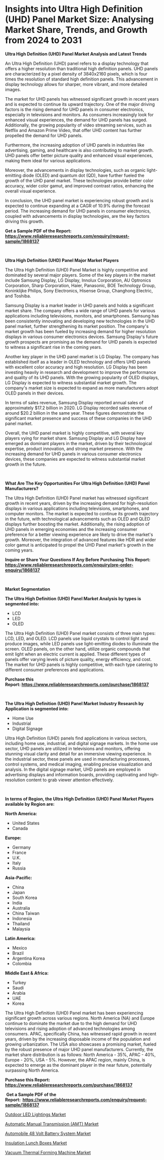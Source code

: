 <p><h1>Insights into Ultra High Definition (UHD) Panel Market Size: Analysing Market Share, Trends, and Growth from 2024 to 2031</h1></p><p><strong>Ultra High Definition (UHD) Panel Market Analysis and Latest Trends</strong></p>
<p><p>An Ultra High Definition (UHD) panel refers to a display technology that offers a higher resolution than traditional high definition panels. UHD panels are characterized by a pixel density of 3840x2160 pixels, which is four times the resolution of standard high definition panels. This advancement in display technology allows for sharper, more vibrant, and more detailed images.</p><p>The market for UHD panels has witnessed significant growth in recent years and is expected to continue its upward trajectory. One of the major driving factors is the rising demand for UHD panels in consumer electronics, especially in televisions and monitors. As consumers increasingly look for enhanced visual experiences, the demand for UHD panels has surged. Additionally, the growing popularity of video streaming services, such as Netflix and Amazon Prime Video, that offer UHD content has further propelled the demand for UHD panels.</p><p>Furthermore, the increasing adoption of UHD panels in industries like advertising, gaming, and healthcare is also contributing to market growth. UHD panels offer better picture quality and enhanced visual experiences, making them ideal for various applications.</p><p>Moreover, the advancements in display technologies, such as organic light-emitting diode (OLED) and quantum dot (QD), have further fueled the growth of the UHD panel market. These technologies provide better color accuracy, wider color gamut, and improved contrast ratios, enhancing the overall visual experience.</p><p>In conclusion, the UHD panel market is experiencing robust growth and is expected to continue expanding at a CAGR of 10.9% during the forecast period. The increasing demand for UHD panels in consumer electronics, coupled with advancements in display technologies, are the key factors driving this growth.</p></p>
<p><strong>Get a Sample PDF of the Report:&nbsp; <a href="https://www.reliableresearchreports.com/enquiry/request-sample/1868137">https://www.reliableresearchreports.com/enquiry/request-sample/1868137</a></strong></p>
<p>&nbsp;</p>
<p><strong>Ultra High Definition (UHD) Panel Major Market Players</strong></p>
<p><p>The Ultra High Definition (UHD) Panel Market is highly competitive and dominated by several major players. Some of the key players in the market include Samsung Display, LG Display, Innolux Corporation, AU Optronics Corporation, Sharp Corporation, Haier, Panasonic, BOE Technology Group, Koninklijke Philips, Sony Electronics, Hisense Group, Changhong Electric, and Toshiba.</p><p>Samsung Display is a market leader in UHD panels and holds a significant market share. The company offers a wide range of UHD panels for various applications including televisions, monitors, and smartphones. Samsung has been consistently innovating and developing new technologies in the UHD panel market, further strengthening its market position. The company's market growth has been fueled by increasing demand for higher resolution displays in various consumer electronics devices. Samsung Display's future growth prospects are promising as the demand for UHD panels is expected to witness a significant rise in the coming years.</p><p>Another key player in the UHD panel market is LG Display. The company has established itself as a leader in OLED technology and offers UHD panels with excellent color accuracy and high resolution. LG Display has been investing heavily in research and development to improve the performance and quality of its UHD panels. With the growing popularity of OLED displays, LG Display is expected to witness substantial market growth. The company's market size is expected to expand as more manufacturers adopt OLED panels in their devices.</p><p>In terms of sales revenue, Samsung Display reported annual sales of approximately $17.2 billion in 2020. LG Display recorded sales revenue of around $20.2 billion in the same year. These figures demonstrate the significant market presence and success of these companies in the UHD panel market.</p><p>Overall, the UHD panel market is highly competitive, with several key players vying for market share. Samsung Display and LG Display have emerged as dominant players in the market, driven by their technological expertise, product innovation, and strong market presence. With the increasing demand for UHD panels in various consumer electronics devices, these companies are expected to witness substantial market growth in the future.</p></p>
<p>&nbsp;</p>
<p><strong>What Are The Key Opportunities For Ultra High Definition (UHD) Panel Manufacturers?</strong></p>
<p><p>The Ultra High Definition (UHD) Panel market has witnessed significant growth in recent years, driven by the increasing demand for high-resolution displays in various applications including televisions, smartphones, and computer monitors. The market is expected to continue its growth trajectory in the future, with technological advancements such as OLED and QLED displays further boosting the market. Additionally, the rising adoption of UHD panels in emerging economies and the increasing consumer preference for a better viewing experience are likely to drive the market's growth. Moreover, the integration of advanced features like HDR and wider color gamut is anticipated to propel the UHD Panel market's growth in the coming years.</p></p>
<p><strong>Inquire or Share Your Questions If Any Before Purchasing This Report: <a href="https://www.reliableresearchreports.com/enquiry/pre-order-enquiry/1868137">https://www.reliableresearchreports.com/enquiry/pre-order-enquiry/1868137</a></strong></p>
<p>&nbsp;</p>
<p><strong>Market Segmentation</strong></p>
<p><strong>The Ultra High Definition (UHD) Panel Market Analysis by types is segmented into:</strong></p>
<p><ul><li>LCD</li><li>LED</li><li>OLED</li></ul></p>
<p><p>The Ultra High Definition (UHD) Panel market consists of three main types: LCD, LED, and OLED. LCD panels use liquid crystals to control light and produce images, while LED panels use light-emitting diodes to illuminate the screen. OLED panels, on the other hand, utilize organic compounds that emit light when an electric current is applied. These different types of panels offer varying levels of picture quality, energy efficiency, and cost. The market for UHD panels is highly competitive, with each type catering to different consumer preferences and applications.</p></p>
<p><strong>Purchase this Report:&nbsp;<a href="https://www.reliableresearchreports.com/purchase/1868137">https://www.reliableresearchreports.com/purchase/1868137</a></strong></p>
<p>&nbsp;</p>
<p><strong>The Ultra High Definition (UHD) Panel Market Industry Research by Application is segmented into:</strong></p>
<p><ul><li>Home Use</li><li>Industrial</li><li>Digital Signage</li></ul></p>
<p><p>Ultra High Definition (UHD) panels find applications in various sectors, including home use, industrial, and digital signage markets. In the home use sector, UHD panels are utilized in televisions and monitors, offering stunning visual clarity and detail for an immersive viewing experience. In the industrial sector, these panels are used in manufacturing processes, control systems, and medical imaging, enabling precise visualization and analysis. In the digital signage market, UHD panels are employed in advertising displays and information boards, providing captivating and high-resolution content to grab viewer attention effectively.</p></p>
<p>&nbsp;</p>
<p><strong>In terms of Region, the Ultra High Definition (UHD) Panel Market Players available by Region are:</strong></p>
<p>
    <p> <strong> North America: </strong>
        <ul>
            <li>United States</li>
            <li>Canada</li>
        </ul>
        </p> 
    <p> <strong> Europe: </strong>
        <ul>
            <li>Germany</li>
            <li>France</li>
            <li>U.K.</li>
            <li>Italy</li>
            <li>Russia</li>
        </ul>
        </p> 
    <p> <strong> Asia-Pacific: </strong>
        <ul>
            <li>China</li>
            <li>Japan</li>
            <li>South Korea</li>
            <li>India</li>
            <li>Australia</li>
            <li>China Taiwan</li>
            <li>Indonesia</li>
            <li>Thailand</li>
            <li>Malaysia</li>
        </ul>
        </p> 
    <p> <strong> Latin America: </strong>
        <ul>
            <li>Mexico</li>
            <li>Brazil</li>
            <li>Argentina Korea</li>
            <li>Colombia</li>
        </ul>
        </p> 
    <p> <strong> Middle East & Africa: </strong>
        <ul>
            <li>Turkey</li>
            <li>Saudi</li>
            <li>Arabia</li>
            <li>UAE</li>
            <li>Korea</li>
        </ul>
    </p>
    </p>
<p><p>The Ultra High Definition (UHD) Panel market has been experiencing significant growth across various regions. North America (NA) and Europe continue to dominate the market due to the high demand for UHD televisions and rising adoption of advanced technologies among consumers. APAC, specifically China, has witnessed rapid growth in recent years, driven by the increasing disposable income of the population and growing urbanization. The USA also showcases a promising market, fueled by the robust presence of major UHD panel manufacturers. Currently, the market share distribution is as follows: North America - 35%, APAC - 40%, Europe - 20%, USA - 5%. However, the APAC region, mainly China, is expected to emerge as the dominant player in the near future, potentially surpassing North America.</p></p>
<p><strong>Purchase this Report: <a href="https://www.reliableresearchreports.com/purchase/1868137">https://www.reliableresearchreports.com/purchase/1868137</a></strong></p>
<p>&nbsp;<strong>Get a Sample PDF of the Report:&nbsp;&nbsp;<a href="https://www.reliableresearchreports.com/enquiry/request-sample/1868137">https://www.reliableresearchreports.com/enquiry/request-sample/1868137</a></strong></p>
<p><strong></strong></p>
<p><p><a href="https://github.com/ruslanpoljakovrd177/Market-Research-Report-List-2/blob/main/outdoor-led-lightings-market.md">Outdoor LED Lightings Market</a></p><p><a href="https://issuu.com/reportprime-2/docs/automatic-manual-transmission-amt-market-size-2030">Automatic Manual Transmission (AMT) Market</a></p><p><a href="https://issuu.com/reportprime-2/docs/automobile-48-volt-battery-system-market-size-2030">Automobile 48 Volt Battery System Market</a></p><p><a href="https://github.com/grishafomin4852/Market-Research-Report-List-2/blob/main/insulation-lunch-boxes-market.md">Insulation Lunch Boxes Market</a></p><p><a href="https://issuu.com/reportprime-2/docs/vacuum-thermal-forming-machine-market-size-2030.pp">Vacuum Thermal Forming Machine Market</a></p></p>